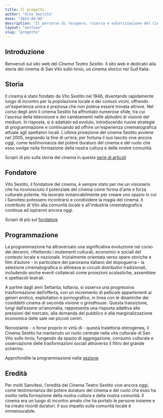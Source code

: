 ```yaml
---
title: Il progetto
author: "Vito Sestito"
date: "2023-04-05"
description: "Il percorso di recupero, ricerca e valorizzazione del Cinema Teatro Sestito."
layout: "section"
slug: "progetto"
---
```


## Introduzione
Benvenuti sul sito web del *Cinema Teatro Sestito*. Il sito web è dedicato alla storia del cinema di San Vito sullo Ionio, un cinema storico nel Sud Italia.

## Storia

Il cinema è stato fondato da Vito Sestito nel 1946, diventando rapidamente luogo di incontro per la popolazione locale e dei comuni vicini, offrendo un'esperienza unica e preziosa che non poteva essere trovata altrove. Nel corso degli anni il cinema Sestito ha affrontato numerose sfide, tra cui l'ascesa della televisione e dei cambiamenti nelle abitudini di visione del medium. In risposta, si è adattato ed evoluto, introducendo nuove strategie di programmazione e continuando ad offrire un'esperienza cinematografica attuale agli spettatori locali. L’ultima proiezione del cinema Sestito avviene nel 2005, segnando la fine di un’era; per fortuna il suo lascito vive ancora oggi, come testimonianza del potere duraturo del cinema e del ruolo che esso svolge nella formazione della nostra cultura e delle nostre comunità.

Scopri di più sulla storia del cinema in questa [serie di articoli](/categories/storia/)

## Fondatore

Vito Sestito, il fondatore del cinema, è sempre stato per me un visionario che ha riconosciuto il potenziale del cinema come forma d'arte e forza culturale potente. Ha lavorato instancabilmente per creare uno spazio in cui i Sanvitesi potessero incontrarsi e condividere la magia del cinema. Il contributo di Vito alla comunità locale e all'industria cinematografica continua ad ispirarmi ancora oggi.

Scopri di più sul [fondatore](/2023/04/20/la-storia-di-vito-sestito/)

## Programmazione

La programmazione ha attraversato una significativa evoluzione nel corso dei decenni, riflettendo i mutamenti culturali, economici e sociali del contesto locale e nazionale. Inizialmente orientata verso opere storiche e film d’autore - in particolare del panorama italiano del dopoguerra - la selezione cinematografica si allineava ai circuiti distributivi tradizionali, includendo anche eventi collaterali come proiezioni scolastiche, assemblee e spettacoli teatrali.

A partire dagli anni Settanta, tuttavia, si osserva una progressiva trasformazione dell’offerta, con un incremento di pellicole appartenenti ai generi erotico, exploitation e pornografico, in linea con le dinamiche dei cosiddetti cinema di seconda visione o *grindhouse*. Questa transizione, lungi dall’essere un’anomalia, rappresenta una risposta adattiva alle pressioni del mercato, alla domanda del pubblico e alla marginalizzazione economica delle sale nei piccoli centri.

Nonostante - o forse proprio in virtù di - questa traiettoria eterogenea, il Cinema Sestito ha mantenuto un ruolo centrale nella vita culturale di San Vito sullo Ionio, fungendo da spazio di aggregazione, consumo culturale e osservazione delle trasformazioni sociali attraverso il filtro del grande schermo.

Approfondite la programmazione nella [sezione](/programmazione-cinematografica/)

## Eredità

Per molti Sanvitesi, l'eredità del Cinema Teatro Sestito vive ancora oggi, come testimonianza del potere duraturo del cinema e del ruolo che esso ha svolto nella formazione della nostra cultura e della nostra comunità. Il cinema era un luogo di incontro amato che ha portato le persone insieme e ha creato ricordi duraturi. Il suo impatto sulla comunità locale è immensurabile.

<!-- ## Associazione Culturale 

L’associazione culturale si impegna a preservare e promuovere l'eredità del Cinema Teatro Sestito. Credo che il cinema sia una forma d'arte vitale che riflette la nostra società e modella le nostre prospettive. Celebrando la storia del cinema e il suo contributo alla comunità locale, spero di ispirare le future generazioni ad apprezzare e impegnarsi per mantenere il patrimonio culturale locale.

Vi invito ad unirvi all’associazione culturale e ad aiutarmi a continuare la mia missione di preservare e promuovere il cinema. Come membro, avrai accesso ad eventi esclusivi, proiezioni e opportunità per interagire con altri appassionati di cinema. L'iscrizione è aperta a tutti e richiede solo una modesta quota annuale. Per saperne di più e diventare un membro, leggi tutte le informazioni nella [sezione dedicata](/association/) *(questa sezione è ancora una bozza fino al momento della costituzione)*. Per rimanere aggiornato sull'avvio dell'associazione inviami una [mail](mailto:whatswrongintown@gmail.com).

*[Vito Sestito](/chisono/)* -->
